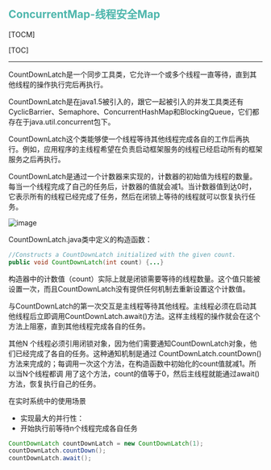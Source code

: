 <h2 style="color:#4db6ac !important" >ConcurrentMap-线程安全Map</h2>

[TOCM]

[TOC]

---


CountDownLatch是一个同步工具类，它允许一个或多个线程一直等待，直到其他线程的操作执行完后再执行。

CountDownLatch是在java1.5被引入的，跟它一起被引入的并发工具类还有CyclicBarrier、Semaphore、ConcurrentHashMap和BlockingQueue，它们都存在于java.util.concurrent包下。

CountDownLatch这个类能够使一个线程等待其他线程完成各自的工作后再执行。例如，应用程序的主线程希望在负责启动框架服务的线程已经启动所有的框架服务之后再执行。

CountDownLatch是通过一个计数器来实现的，计数器的初始值为线程的数量。每当一个线程完成了自己的任务后，计数器的值就会减1。当计数器值到达0时，它表示所有的线程已经完成了任务，然后在闭锁上等待的线程就可以恢复执行任务。

![image](http://incdn1.b0.upaiyun.com/2015/04/f65cc83b7b4664916fad5d1398a36005.png)

CountDownLatch.java类中定义的构造函数：

```java
//Constructs a CountDownLatch initialized with the given count.
public void CountDownLatch(int count) {...}
```
构造器中的计数值（count）实际上就是闭锁需要等待的线程数量。这个值只能被设置一次，而且CountDownLatch没有提供任何机制去重新设置这个计数值。

与CountDownLatch的第一次交互是主线程等待其他线程。主线程必须在启动其他线程后立即调用CountDownLatch.await()方法。这样主线程的操作就会在这个方法上阻塞，直到其他线程完成各自的任务。

其他N 个线程必须引用闭锁对象，因为他们需要通知CountDownLatch对象，他们已经完成了各自的任务。这种通知机制是通过 CountDownLatch.countDown()方法来完成的；每调用一次这个方法，在构造函数中初始化的count值就减1。所以当N个线程都调 用了这个方法，count的值等于0，然后主线程就能通过await()方法，恢复执行自己的任务。

在实时系统中的使用场景
- 实现最大的并行性：
- 开始执行前等待n个线程完成各自任务


```java
CountDownLatch countDownLatch = new CountDownLatch(1);
countDownLatch.countDown();
countDownLatch.await();
```
